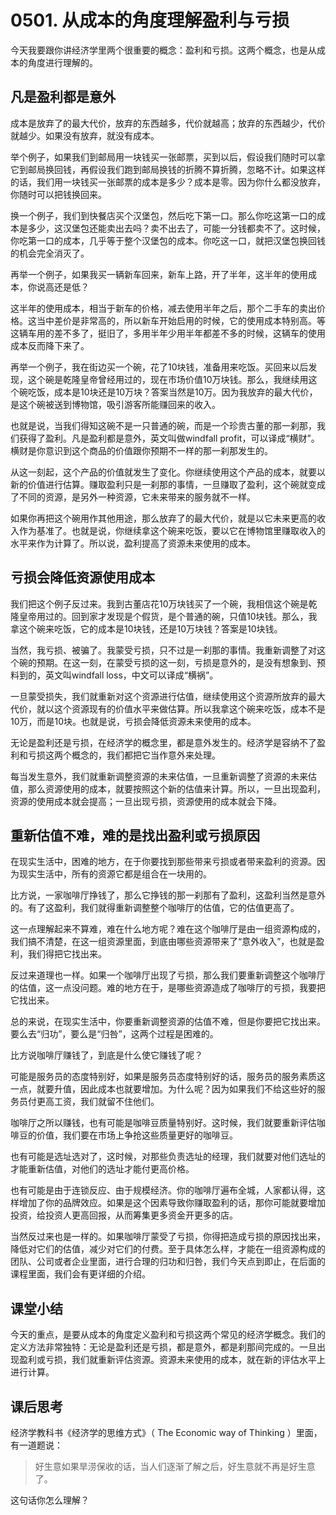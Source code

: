 #  0501. 从成本的角度理解盈利与亏损
今天我要跟你讲经济学里两个很重要的概念：盈利和亏损。这两个概念，也是从成本的角度进行理解的。
## 凡是盈利都是意外
成本是放弃了的最大代价，放弃的东西越多，代价就越高；放弃的东西越少，代价就越少。如果没有放弃，就没有成本。

举个例子，如果我们到邮局用一块钱买一张邮票，买到以后，假设我们随时可以拿它到邮局换回钱，再假设我们跑到邮局换钱的折腾不算折腾，忽略不计。如果这样的话，我们用一块钱买一张邮票的成本是多少？成本是零。因为你什么都没放弃，你随时可以把钱换回来。

换一个例子，我们到快餐店买个汉堡包，然后吃下第一口。那么你吃这第一口的成本是多少，这汉堡包还能卖出去吗？卖不出去了，可能一分钱都卖不了。这时候，你吃第一口的成本，几乎等于整个汉堡包的成本。你吃这一口，就把汉堡包换回钱的机会完全消灭了。

再举一个例子，如果我买一辆新车回来，新车上路，开了半年，这半年的使用成本，你说高还是低？

这半年的使用成本，相当于新车的价格，减去使用半年之后，那个二手车的卖出价格。这当中差价是非常高的，所以新车开始启用的时候，它的使用成本特别高。等这辆车用的差不多了，挺旧了，多用半年少用半年都差不多的时候，这辆车的使用成本反而降下来了。

再举一个例子，我在街边买一个碗，花了10块钱，准备用来吃饭。买回来以后发现，这个碗是乾隆皇帝曾经用过的，现在市场价值10万块钱。那么，我继续用这个碗吃饭，成本是10块还是10万块？答案当然是10万。因为我放弃的最大代价，是这个碗被送到博物馆，吸引游客所能赚回来的收入。

也就是说，当我们得知这碗不是一只普通的碗，而是一个珍贵古董的那一刹那，我们获得了盈利。凡是盈利都是意外，英文叫做windfall profit，可以译成“横财”。横财是你意识到这个商品的价值跟你预期不一样的那一刹那发生的。

从这一刻起，这个产品的价值就发生了变化。你继续使用这个产品的成本，就要以新的价值进行估算。赚取盈利只是一刹那的事情，一旦赚取了盈利，这个碗就变成了不同的资源，是另外一种资源，它未来带来的服务就不一样。

如果你再把这个碗用作其他用途，那么放弃了的最大代价，就是以它未来更高的收入作为基准了。也就是说，你继续拿这个碗来吃饭，要以它在博物馆里赚取收入的水平来作为计算了。所以说，盈利提高了资源未来使用的成本。
## 亏损会降低资源使用成本
我们把这个例子反过来。我到古董店花10万块钱买了一个碗，我相信这个碗是乾隆皇帝用过的。回到家才发现是个假货，是个普通的碗，只值10块钱。那么，我拿这个碗来吃饭，它的成本是10块钱，还是10万块钱？答案是10块钱。

当然，我亏损、被骗了。我蒙受亏损，只不过是一刹那的事情。我重新调整了对这个碗的预期。在这一刻，在蒙受亏损的这一刻，亏损是意外的，是没有想象到、预料到的，英文叫windfall loss，中文可以译成“横祸”。

一旦蒙受损失，我们就重新对这个资源进行估值，继续使用这个资源所放弃的最大代价，就以这个资源现有的价值水平来做估算。所以我拿这个碗来吃饭，成本不是10万，而是10块。也就是说，亏损会降低资源未来使用的成本。

无论是盈利还是亏损，在经济学的概念里，都是意外发生的。经济学是容纳不了盈利和亏损这两个概念的，我们都把它当作意外来处理。

每当发生意外，我们就重新调整资源的未来估值，一旦重新调整了资源的未来估值，那么资源使用的成本，就要按照这个新的估值来计算。所以，一旦出现盈利，资源的使用成本就会提高；一旦出现亏损，资源使用的成本就会下降。
## 重新估值不难，难的是找出盈利或亏损原因
在现实生活中，困难的地方，在于你要找到那些带来亏损或者带来盈利的资源。因为现实生活中，所有的资源它都是组合在一块用的。

比方说，一家咖啡厅挣钱了，那么它挣钱的那一刹那有了盈利，这盈利当然是意外的。有了这盈利，我们就得重新调整整个咖啡厅的估值，它的估值更高了。

这一点理解起来不算难，难在什么地方呢？难在这个咖啡厅是由一组资源构成的，我们搞不清楚，在这一组资源里面，到底由哪些资源带来了“意外收入”，也就是盈利，我们得把它找出来。

反过来道理也一样。如果一个咖啡厅出现了亏损，那么我们要重新调整这个咖啡厅的估值，这一点没问题。难的地方在于，是哪些资源造成了咖啡厅的亏损，我要把它找出来。

总的来说，在现实生活中，你要重新调整资源的估值不难，但是你要把它找出来。要么去“归功”，要么是“归咎”，这两个过程是困难的。

比方说咖啡厅赚钱了，到底是什么使它赚钱了呢？

可能是服务员的态度特别好，如果是服务员态度特别好的话，服务员的服务素质这一点，就要升值，因此成本也就要增加。为什么呢？因为如果我们不给这些好的服务员付更高工资，我们就留不住他们。

咖啡厅之所以赚钱，也有可能是咖啡豆质量特别好。这时候，我们就要重新评估咖啡豆的价值，我们要在市场上争抢这些质量更好的咖啡豆。

也有可能是选址选对了，这时候，对那些负责选址的经理，我们就要对他们选址的才能重新估值，对他们的选址才能付更高价格。

也有可能是由于连锁反应、由于规模经济。你的咖啡厅遍布全城，人家都认得，这样增加了你的品牌效应。如果是这个因素导致你赚取盈利的话，那你可能就要增加投资，给投资人更高回报，从而筹集更多资金开更多的店。

当然反过来也是一样的。如果咖啡厅蒙受了亏损，你得把造成亏损的原因找出来，降低对它们的估值，减少对它们的付费。至于具体怎么样，才能在一组资源构成的团队、公司或者企业里面，进行合理的归功和归咎，我们今天点到即止，在后面的课程里面，我们会有更详细的介绍。
## 课堂小结
今天的重点，是要从成本的角度定义盈利和亏损这两个常见的经济学概念。我们的定义方法非常独特：无论是盈利还是亏损，都是意外，都是刹那间完成的。一旦出现盈利或亏损，我们就重新评估资源。资源未来使用的成本，就在新的评估水平上进行计算。
## 课后思考
经济学教科书《经济学的思维方式》（&nbsp;The Economic way of Thinking&nbsp;）里面，有一道题说：
> 好生意如果旱涝保收的话，当人们逐渐了解之后，好生意就不再是好生意了。

这句话你怎么理解？